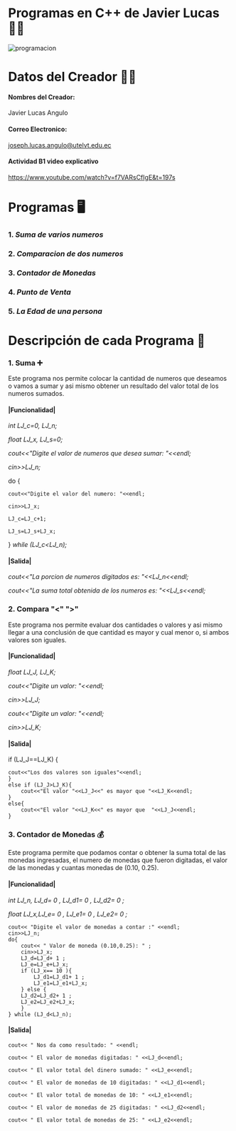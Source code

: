# Programas en C++ de Javier Lucas 👨‍💻
![programacion](https://user-images.githubusercontent.com/101118941/170892136-e3d8b04b-e97b-4dd0-953f-83639361d968.jpeg)
# Datos del Creador 🧑‍💻​
#### Nombres del Creador:
Javier Lucas Angulo
#### Correo Electronico: 
joseph.lucas.angulo@utelvt.edu.ec
#### Actividad B1 video explicativo
https://www.youtube.com/watch?v=f7VARsCfIgE&t=197s


#  Programas  ​🖥️​
### 1. *Suma de varios numeros*
### 2. *Comparacion de dos numeros*
### 3. *Contador de Monedas*
### 4. *Punto de Venta*
### 5. *La Edad de una persona*



# Descripción de cada Programa 📱​
### 1. Suma ​➕​
Este programa nos permite colocar la cantidad de numeros que deseamos o vamos a sumar y asi mismo obtener un resultado del valor total de los numeros sumados.
#### |Funcionalidad|
*int LJ_c=0, LJ_n;*

*float LJ_x, LJ_s=0;*

*cout<<"Digite el valor de numeros que desea sumar: "<<endl;*

*cin>>LJ_n;*

do {
		
    cout<<"Digite el valor del numero: "<<endl;
		
    cin>>LJ_x;
		
    LJ_c=LJ_c+1; 
		
    LJ_s=LJ_s+LJ_x;
	
  } *while (LJ_c<LJ_n);*  
#### |Salida|

*cout<<"La porcion de numeros digitados es: "<<LJ_n<<endl;*

*cout<<"La suma total obtenida de los numeros es: "<<LJ_s<<endl;*

### 2. Compara "<" ">"
Este programa nos permite evaluar dos cantidades o valores y asi mismo llegar a una conclusión de que cantidad es mayor y cual menor o, si ambos valores son iguales.
#### |Funcionalidad|
*float  LJ_J, LJ_K;*

*cout<<"Digite un valor: "<<endl;*
  
*cin>>LJ_J;*
  
*cout<<"Digite un valor: "<<endl;*
  
*cin>>LJ_K;*
#### |Salida|
if (LJ_J==LJ_K) {

	cout<<"Los dos valores son iguales"<<endl;
	}
	else if (LJ_J>LJ_K){
		cout<<"El valor "<<LJ_J<<" es mayor que "<<LJ_K<<endl;
	}
	else{
		cout<<"El valor "<<LJ_K<<" es mayor que  "<<LJ_J<<endl; 
	} 
  
### 3. Contador de Monedas 💰​
Este programa permite que podamos contar o obtener la suma total de las monedas ingresadas, el numero de monedas que fueron digitadas, el valor de las monedas y cuantas monedas de (0.10, 0.25).
#### |Funcionalidad|

*int  LJ_n, LJ_d= 0 , LJ_d1= 0 , LJ_d2= 0 ;*

*float  LJ_x,LJ_e= 0 , LJ_e1= 0 , LJ_e2= 0 ;*
  
	cout<< "Digite el valor de monedas a contar :" <<endl;
	cin>>LJ_n;
	do{
		cout<< " Valor de moneda (0.10,0.25): " ;
		cin>>LJ_x;
		LJ_d=LJ_d+ 1 ;
		LJ_e=LJ_e+LJ_x;
		if (LJ_x== 10 ){
			LJ_d1=LJ_d1+ 1 ;
			LJ_e1=LJ_e1+LJ_x;
		} else {
		LJ_d2=LJ_d2+ 1 ;
		LJ_e2=LJ_e2+LJ_x;
		}
    } while (LJ_d<LJ_n);
#### |Salida|

	cout<< " Nos da como resultado: " <<endl;
  
	cout<< " El valor de monedas digitadas: " <<LJ_d<<endl;
  
	cout<< " El valor total del dinero sumado: " <<LJ_e<<endl;
  
	cout<< " El valor de monedas de 10 digitadas: " <<LJ_d1<<endl;
  
	cout<< " El valor total de monedas de 10: " <<LJ_e1<<endl;
  
	cout<< " El valor de monedas de 25 digitadas: " <<LJ_d2<<endl;
  
	cout<< " El valor total de monedas de 25: " <<LJ_e2<<endl;
  
  
  
  
  
  
  
  
  
  
  
  
  
  
